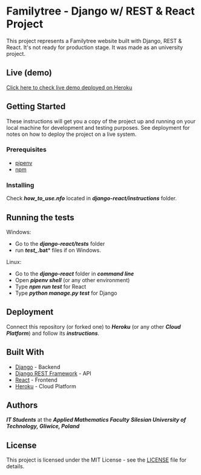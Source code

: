# Familytree - Django w/ REST & React Project

This project represents a Familytree website built with Django, REST & React. It's not ready for production stage. It was made as an university project.

## Live (demo)
[Click here to check live demo deployed on Heroku](https://familytree-django-react.herokuapp.com/app/)

## Getting Started

These instructions will get you a copy of the project up and running on your local machine for development and testing purposes. See deployment for notes on how to deploy the project on a live system.

### Prerequisites

* [pipenv](https://github.com/pypa/pipenv#installation)
* [npm](https://www.npmjs.com/get-npm)

### Installing

Check ***how_to_use.nfo*** located in ***django-react/instructions*** folder.

## Running the tests
Windows:
* Go to the ***django-react/tests*** folder
* run ***test_*.bat*** files if on Windows.

Linux:
* Go to the ***django-react*** folder in ***command line***
* Open ***pipenv shell*** (or any other environment)
* Type ***npm run test*** for React
* Type ***python manage.py test*** for Django

## Deployment
Connect this repository (or forked one) to ***Heroku*** (or any other ***Cloud Platform***) and follow its ***instructions***.

## Built With

* [Django](https://www.djangoproject.com/) - Backend
* [Django REST Framework](https://www.django-rest-framework.org/) - API
* [React](https://reactjs.org/) - Frontend
* [Heroku](https://www.heroku.com/) - Cloud Platform

## Authors
***IT Students*** at the ***Applied Mathematics Faculty***
***Silesian University of Technology, Gliwice, Poland***

## License

This project is licensed under the MIT License - see the [LICENSE](LICENSE) file for details.
